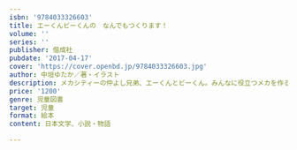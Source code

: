 ```yaml
---
isbn: '9784033326603'
title: エーくんビーくんの　なんでもつくります！
volume: ''
series: ''
publisher: 偕成社
pubdate: '2017-04-17'
cover: 'https://cover.openbd.jp/9784033326603.jpg'
author: 中垣ゆたか／著・イラスト
description: メカシティーの仲よし兄弟、エーくんとビーくん。みんなに役立つメカを作るのがふたりの仕事！
price: '1200'
genre: 児童図書
target: 児童
format: 絵本
content: 日本文学、小説・物語

---
```

